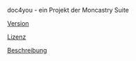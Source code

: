 doc4you - ein Projekt der Moncastry Suite

[Version](Version.md)

[Lizenz](LICENSE)

[Beschreibung](Framework/help.md)
